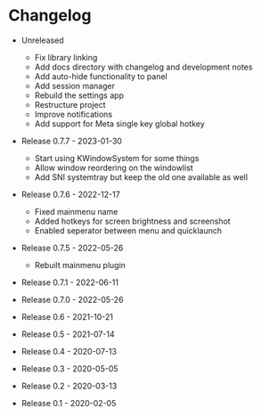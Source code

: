 
Changelog
============

* Unreleased
  - Fix library linking
  - Add docs directory with changelog and development notes
  - Add auto-hide functionality to panel
  - Add session manager
  - Rebuild the settings app
  - Restructure project
  - Improve notifications
  - Add support for Meta single key global hotkey

* Release 0.7.7 - 2023-01-30
  - Start using KWindowSystem for some things
  - Allow window reordering on the windowlist
  - Add SNI systemtray but keep the old one available as well

* Release 0.7.6 - 2022-12-17
  - Fixed mainmenu name
  - Added hotkeys for screen brightness and screenshot
  - Enabled seperator between menu and quicklaunch

* Release 0.7.5 - 2022-05-26
  - Rebuilt mainmenu plugin

* Release 0.7.1 - 2022-06-11
* Release 0.7.0 - 2022-05-26
* Release 0.6 - 2021-10-21
* Release 0.5 - 2021-07-14
* Release 0.4 - 2020-07-13
* Release 0.3 - 2020-05-05
* Release 0.2 - 2020-03-13
* Release 0.1 - 2020-02-05